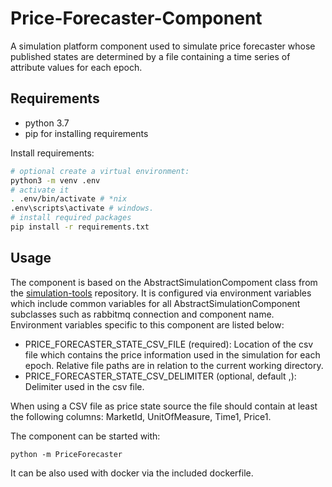 # Price-Forecaster-Component

A simulation platform component used to simulate price forecaster whose published states are determined by a file containing a time series of attribute values for each epoch.

## Requirements

- python 3.7
- pip for installing requirements

Install requirements:

```bash
# optional create a virtual environment:
python3 -m venv .env
# activate it
. .env/bin/activate # *nix
.env\scripts\activate # windows.
# install required packages
pip install -r requirements.txt
```

## Usage

The component is based on the AbstractSimulationCompoment class from the [simulation-tools](https://github.com/simcesplatform/simulation-tools)
 repository. It is configured via environment variables which include common variables for all AbstractSimulationComponent subclasses such as rabbitmq connection and component name. Environment variables specific to this component are listed below:

- PRICE_FORECASTER_STATE_CSV_FILE (required): Location of the csv file which contains the price information used in the simulation for each epoch. Relative file paths are in relation to the current working directory. 
- PRICE_FORECASTER_STATE_CSV_DELIMITER (optional, default ,): Delimiter used in the csv file.

When using a CSV file as price state source the file should contain at least the following columns: MarketId, UnitOfMeasure, Time1, Price1.

The component can be started with:

    python -m PriceForecaster

It can be also used with docker via the included dockerfile.